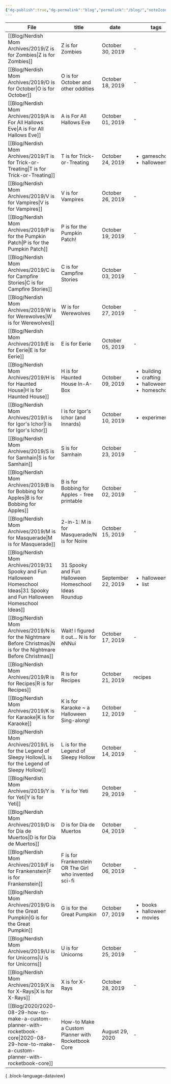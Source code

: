 ```yaml
---
{"dg-publish":true,"dg-permalink":"blog","permalink":"/blog/","noteIcon":"","created":"","updated":""}
---
```



| File                                                                                                                                        | title                                                 | date               | tags                                                                             | categories                                     |
| ------------------------------------------------------------------------------------------------------------------------------------------- | ----------------------------------------------------- | ------------------ | -------------------------------------------------------------------------------- | ---------------------------------------------- |
| [[Blog/Nerdish Mom Archives/2019/Z is for Zombies\|Z is for Zombies]]                                                                    | Z is for Zombies                                      | October 30, 2019   | \-                                                                               | <ul><li>spins</li></ul>                        |
| [[Blog/Nerdish Mom Archives/2019/O is for October\|O is for October]]                                                                    | O is for October and other oddities                   | October 18, 2019   | \-                                                                               | <ul><li>homeschool</li><li>parenting</li></ul> |
| [[Blog/Nerdish Mom Archives/2019/A is For All Hallows Eve\|A is For All Hallows Eve]]                                                    | A is For All Hallows Eve                              | October 01, 2019   | \-                                                                               | <ul><li>homeschool</li></ul>                   |
| [[Blog/Nerdish Mom Archives/2019/T is for Trick-or-Treating\|T is for Trick-or-Treating]]                                                | T is for Trick-or-Treating                            | October 24, 2019   | <ul><li>gameschooling</li><li>halloween</li></ul>                                | <ul><li>homeschool</li></ul>                   |
| [[Blog/Nerdish Mom Archives/2019/V is for Vampires\|V is for Vampires]]                                                                  | V is for Vampires                                     | October 26, 2019   | \-                                                                               | <ul><li>homeschool</li></ul>                   |
| [[Blog/Nerdish Mom Archives/2019/P is for the Pumpkin Patch\|P is for the Pumpkin Patch]]                                                | P is for the Pumpkin Patch!                           | October 19, 2019   | \-                                                                               | <ul><li>homeschool</li><li>parenting</li></ul> |
| [[Blog/Nerdish Mom Archives/2019/C is for Campfire Stories\|C is for Campfire Stories]]                                                  | C is for Campfire Stories                             | October 03, 2019   | \-                                                                               | <ul><li>parenting</li></ul>                    |
| [[Blog/Nerdish Mom Archives/2019/W is for Werewolves\|W is for Werewolves]]                                                              | W is for Werewolves                                   | October 27, 2019   | \-                                                                               | <ul><li>homeschool</li><li>parenting</li></ul> |
| [[Blog/Nerdish Mom Archives/2019/E is for Eerie\|E is for Eerie]]                                                                        | E is for Eerie                                        | October 05, 2019   | \-                                                                               | <ul><li>homeschool</li></ul>                   |
| [[Blog/Nerdish Mom Archives/2019/H is for Haunted House\|H is for Haunted House]]                                                        | H is for Haunted House In-A-Box                       | October 09, 2019   | <ul><li>building</li><li>crafting</li><li>halloween</li><li>homeschool</li></ul> | <ul><li>homeschool</li><li>parenting</li></ul> |
| [[Blog/Nerdish Mom Archives/2019/I is for Igor's Ichor\|I is for Igor's Ichor]]                                                          | I is for Igor's Ichor (and Innards)                   | October 10, 2019   | <ul><li>experiments</li></ul>                                                    | <ul><li>homeschool</li></ul>                   |
| [[Blog/Nerdish Mom Archives/2019/S is for Samhain\|S is for Samhain]]                                                                    | S is for Samhain                                      | October 23, 2019   | \-                                                                               | <ul><li>homeschool</li></ul>                   |
| [[Blog/Nerdish Mom Archives/2019/B is for Bobbing for Apples\|B is for Bobbing for Apples]]                                              | B is for Bobbing for Apples - free printable          | October 02, 2019   | \-                                                                               | <ul><li>homeschool</li></ul>                   |
| [[Blog/Nerdish Mom Archives/2019/M is for Masquerade\|M is for Masquerade]]                                                              | 2-in-1: M is for Masquerade/N is for Noire            | October 15, 2019   | \-                                                                               | <ul><li>parenting</li></ul>                    |
| [[Blog/Nerdish Mom Archives/2019/31 Spooky and Fun Halloween Homeschool Ideas\|31 Spooky and Fun Halloween Homeschool Ideas]]            | 31 Spooky and Fun Halloween Homeschool Ideas Roundup  | September 22, 2019 | <ul><li>halloween</li><li>list</li></ul>                                         | <ul><li>homeschool</li></ul>                   |
| [[Blog/Nerdish Mom Archives/2019/N is for the Nightmare Before Christmas\|N is for the Nightmare Before Christmas]]                      | Wait! I figured it out… N is for eNNui                | October 17, 2019   | \-                                                                               | <ul><li>parenting</li></ul>                    |
| [[Blog/Nerdish Mom Archives/2019/R is for Recipes\|R is for Recipes]]                                                                    | R is for Recipes                                      | October 21, 2019   | recipes                                                                          | <ul><li>kitchen</li></ul>                      |
| [[Blog/Nerdish Mom Archives/2019/K is for Karaoke\|K is for Karaoke]]                                                                    | K is for Karaoke ~ a Halloween Sing-along!            | October 12, 2019   | \-                                                                               | <ul><li>parenting</li></ul>                    |
| [[Blog/Nerdish Mom Archives/2019/L is for the Legend of Sleepy Hollow\|L is for the Legend of Sleepy Hollow]]                            | L is for the Legend of Sleepy Hollow                  | October 14, 2019   | \-                                                                               | <ul><li>homeschool</li></ul>                   |
| [[Blog/Nerdish Mom Archives/2019/Y is for Yeti\|Y is for Yeti]]                                                                          | Y is for Yeti                                         | October 29, 2019   | \-                                                                               | <ul><li>homeschool</li></ul>                   |
| [[Blog/Nerdish Mom Archives/2019/D is for Día de Muertos\|D is for Día de Muertos]]                                                      | D is for Día de Muertos                               | October 04, 2019   | \-                                                                               | <ul><li>homeschool</li></ul>                   |
| [[Blog/Nerdish Mom Archives/2019/F is for Frankenstein\|F is for Frankenstein]]                                                          | F is for Frankenstein OR The Girl who invented sci-fi | October 06, 2019   | \-                                                                               | homeschool                                     |
| [[Blog/Nerdish Mom Archives/2019/G is for the Great Pumpkin\|G is for the Great Pumpkin]]                                                | G is for the Great Pumpkin                            | October 07, 2019   | <ul><li>books</li><li>halloween</li><li>movies</li></ul>                         | <ul><li>parenting</li></ul>                    |
| [[Blog/Nerdish Mom Archives/2019/U is for Unicorns\|U is for Unicorns]]                                                                  | U is for Unicorns                                     | October 25, 2019   | \-                                                                               | <ul><li>homeschool</li></ul>                   |
| [[Blog/Nerdish Mom Archives/2019/X is for X-Rays\|X is for X-Rays]]                                                                      | X is for X-Rays                                       | October 28, 2019   | \-                                                                               | <ul><li>homeschool</li></ul>                   |
| [[Blog/2020/2020-08-29-how-to-make-a-custom-planner-with-rocketbook-core\|2020-08-29-how-to-make-a-custom-planner-with-rocketbook-core]] | How-to Make a Custom Planner with Rocketbook Core     | August 29, 2020    | \-                                                                               | archive                                        |

{ .block-language-dataview}